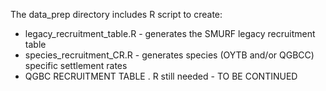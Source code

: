 The data_prep directory includes R script to create:
  - legacy_recruitment_table.R - generates the SMURF legacy recruitment table 
  - species_recruitment_CR.R  - generates species (OYTB and/or QGBCC) specific settlement rates 
  - QGBC RECRUITMENT TABLE . R still needed - TO BE CONTINUED
